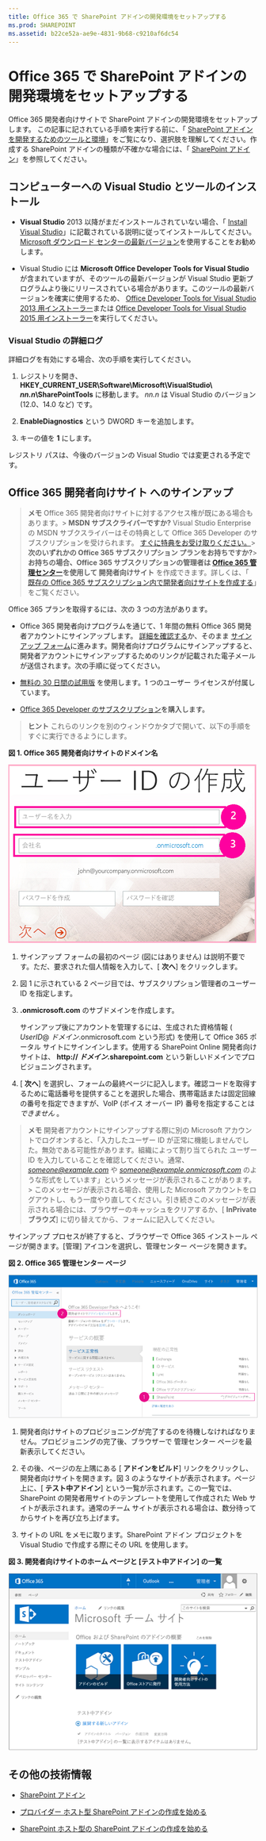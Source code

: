 ```yaml
---
title: Office 365 で SharePoint アドインの開発環境をセットアップする
ms.prod: SHAREPOINT
ms.assetid: b22ce52a-ae9e-4831-9b68-c9210af6dc54
---
```



# Office 365 で SharePoint アドインの開発環境をセットアップする
Office 365 開発者向けサイトで SharePoint アドインの開発環境をセットアップします。
この記事に記されている手順を実行する前に、「 [SharePoint アドインを開発するためのツールと環境](tools-and-environments-for-developing-sharepoint-add-ins.md)」をご覧になり、選択肢を理解してください。作成する SharePoint アドインの種類が不確かな場合には、「 [SharePoint アドイン](sharepoint-add-ins.md)」を参照してください。





## コンピューターへの Visual Studio とツールのインストール
<a name="devenv_vs"> </a>


- **Visual Studio** 2013 以降がまだインストールされていない場合、「 [Install Visual Studio](http://msdn.microsoft.com/library/da049020-cfda-40d7-8ff4-7492772b620f.aspx)」に記載されている説明に従ってインストールしてください。 [ Microsoft ダウンロード センターの最新バージョン](https://www.visualstudio.com/downloads/download-visual-studio-vs)を使用することをお勧めします。


- Visual Studio には **Microsoft Office Developer Tools for Visual Studio** が含まれていますが、そのツールの最新バージョンが Visual Studio 更新プログラムより後にリリースされている場合があります。このツールの最新バージョンを確実に使用するため、 [Office Developer Tools for Visual Studio 2013 用インストーラー](http://aka.ms/OfficeDevToolsForVS2013)または  [Office Developer Tools for Visual Studio 2015 用インストーラー](http://aka.ms/OfficeDevToolsForVS2015)を実行してください。 



### Visual Studio の詳細ログ

詳細ログを有効にする場合、次の手順を実行してください。




1. レジストリを開き、 **HKEY_CURRENT_USER\\Software\\Microsoft\\VisualStudio\\ _nn.n_\\SharePointTools** に移動します。 _nn.n_ は Visual Studio のバージョン (12.0、14.0 など) です。


2. **EnableDiagnostics** という DWORD キーを追加します。


3. キーの値を **1** にします。


レジストリ パスは、今後のバージョンの Visual Studio では変更される予定です。




## Office 365 開発者向けサイト へのサインアップ
<a name="o365_signup"> </a>


> **メモ**
>  Office 365 開発者向けサイトに対するアクセス権が既にある場合もあります。> **MSDN サブスクライバーですか?** Visual Studio Enterprise の MSDN サブクスライバーはその特典として Office 365 Developer のサブスクリプションを受けられます。 [すぐに特典をお受け取りください。](https://msdn.microsoft.com/subscriptions/manage/default.aspx)> **次のいずれかの Office 365 サブスクリプション プランをお持ちですか?**> **お持ちの場合、Office 365 サブスクリプションの管理者は  [Office 365 管理センター](https://portal.microsoftonline.com/admin/default.aspx)を使用して 開発者向けサイト** を作成できます。詳しくは、「 [既存の Office 365 サブスクリプション内で開発者向けサイトを作成する](create-a-developer-site-on-an-existing-office-365-subscription.md)」をご覧ください。 




Office 365 プランを取得するには、次の 3 つの方法があります。 




- Office 365 開発者向けプログラムを通じて、1 年間の無料 Office 365 開発者アカウントにサインアップします。 [詳細を確認する](http://dev.office.com/devprogram)か、そのまま [サインアップ フォーム](https://profile.microsoft.com/RegSysProfileCenter/wizardnp.aspx?wizid=14b845d0-938c-45af-b061-f798fbb4d170)に進みます。開発者向けプログラムにサインアップすると、開発者アカウントにサインアップするためのリンクが記載された電子メールが送信されます。次の手順に従ってください。


-  [無料の 30 日間の試用版](https://portal.microsoftonline.com/Signup/MainSignUp.aspx?OfferId=6881A1CB-F4EB-4db3-9F18-388898DAF510&amp;DL=DEVELOPERPACK) を使用します。1 つのユーザー ライセンスが付属しています。


-  [Office 365 Developer のサブスクリプション](https://portal.microsoftonline.com/Signup/MainSignUp.aspx?OfferId=C69E7747-2566-4897-8CBA-B998ED3BAB88&amp;DL=DEVELOPERPACK)を購入します。 



> **ヒント**
> これらのリンクを別のウィンドウかタブで開いて、以下の手順をすぐに実行できるようにします。 





**図 1. Office 365 開発者向けサイトのドメイン名**








![Office 365 アカウントのサインアップ フォームの 2 ページ目](images/ff384c69-56bf-4ceb-81c3-8b874e2407f0.png)












1. サインアップ フォームの最初のページ (図にはありません) は説明不要です。ただ、要求された個人情報を入力して、[ **次へ**] をクリックします。


2. 図 1 に示されている 2 ページ目では、サブスクリプション管理者のユーザー ID を指定します。


3. **.onmicrosoft.com** のサブドメインを作成します。

    サインアップ後にアカウントを管理するには、生成された資格情報 ( _UserID_@ _ドメイン_.onmicrosoft.com という形式) を使用して Office 365 ポータル サイトにサインインします。使用する SharePoint Online 開発者向けサイトは、 **http:// _ドメイン_.sharepoint.com** という新しいドメインでプロビジョニングされます。


4. [ **次へ**] を選択し、フォームの最終ページに記入します。確認コードを取得するために電話番号を提供することを選択した場合、携帯電話または固定回線の番号を指定できますが、VoIP (ボイス オーバー IP) 番号を指定することは *できません*  。




> **メモ**
> 開発者アカウントにサインアップする際に別の Microsoft アカウントでログオンすると、「入力したユーザー ID が正常に機能しませんでした。無効である可能性があります。組織によって割り当てられた ユーザー ID を入力していることを確認してください。通常、 *someone@example.com*  や *someone@example.onmicrosoft.com*  のような形式をしています」というメッセージが表示されることがあります。> このメッセージが表示される場合、使用した Microsoft アカウントをログアウトし、もう一度やり直してください。引き続きこのメッセージが表示される場合には、ブラウザーのキャッシュをクリアするか、[ **InPrivate ブラウズ**] に切り替えてから、フォームに記入してください。 




サインアップ プロセスが終了すると、ブラウザーで Office 365 インストール ページが開きます。[管理] アイコンを選択し、管理センター ページを開きます。




**図 2. Office 365 管理センター ページ**








![Office 365 管理センターを示すスクリーン ショット。](images/SP15_Office365AdminInset_border.png)








1. 開発者向けサイトのプロビジョニングが完了するのを待機しなければなりません。プロビジョニングの完了後、ブラウザーで 管理センター ページを最新表示してください。


2. その後、ページの左上隅にある [ **アドインをビルド**] リンクをクリックし、開発者向けサイトを開きます。図 3 のようなサイトが表示されます。ページ上に、[ **テスト中アドイン**] という一覧が示されます。この一覧では、SharePoint の開発者用サイトのテンプレートを使用して作成された Web サイトが表示されます。通常のチーム サイトが表示される場合は、数分待ってからサイトを再び立ち上げます。


3. サイトの URL をメモに取ります。SharePoint アドイン プロジェクトを Visual Studio で作成する際にその URL を使用します。



**図 3. 開発者向けサイトのホーム ページと [テスト中アドイン] の一覧**








![開発者向けサイトのホームページを示すスクリーン ショット。](images/SP15_DeveloperSiteHome_border.png)












## その他の技術情報
<a name="SP15SetupSPO365_bk_addlresources"> </a>


-  [SharePoint アドイン](sharepoint-add-ins.md)


-  [プロバイダー ホスト型 SharePoint アドインの作成を始める](get-started-creating-provider-hosted-sharepoint-add-ins.md)


-  [SharePoint ホスト型の SharePoint アドインの作成を始める](get-started-creating-sharepoint-hosted-sharepoint-add-ins.md)







